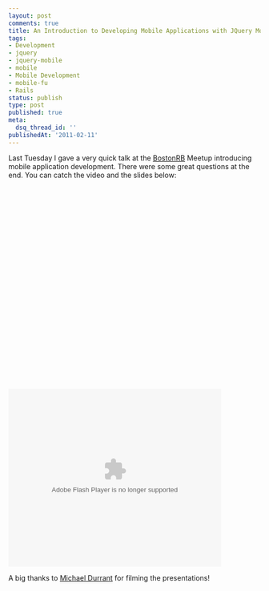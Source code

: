 ```yaml
---
layout: post
comments: true
title: An Introduction to Developing Mobile Applications with JQuery Mobile
tags:
- Development
- jquery
- jquery-mobile
- mobile
- Mobile Development
- mobile-fu
- Rails
status: publish
type: post
published: true
meta:
  dsq_thread_id: ''
publishedAt: '2011-02-11'
---
```


Last Tuesday I gave a very quick talk at the [BostonRB](http://www.bostonrb.org) Meetup introducing mobile application development. There were some great questions at the end. You can catch the video and the slides below:

<object width="640" height="390"><param name="movie" value="http://www.youtube.com/v/AWjc1Ph7GNE?fs=1&amp;hl=en_US&amp;rel=0"></param><param name="allowFullScreen" value="true"></param><param name="allowscriptaccess" value="always"></param><embed src="http://www.youtube.com/v/AWjc1Ph7GNE?fs=1&amp;hl=en_US&amp;rel=0" type="application/x-shockwave-flash" allowscriptaccess="always" allowfullscreen="true" width="640" height="390"></embed></object>

<object id="__sse6881224" width="425" height="355"><param name="movie" value="http://static.slidesharecdn.com/swf/ssplayer2.swf?doc=jquerymobile-110210105403-phpapp01&stripped_title=a-brief-introduction-to-jquery-mobile&userName=enlightsolutions" /><param name="allowFullScreen" value="true"/><param name="allowScriptAccess" value="always"/><embed name="__sse6881224" src="http://static.slidesharecdn.com/swf/ssplayer2.swf?doc=jquerymobile-110210105403-phpapp01&stripped_title=a-brief-introduction-to-jquery-mobile&userName=enlightsolutions" type="application/x-shockwave-flash" allowscriptaccess="always" allowfullscreen="true" width="425" height="355"></embed></object>

A big thanks to [Michael Durrant](http://www.michaeldurrant.com/) for filming the presentations!
